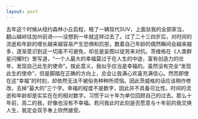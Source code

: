 ```yaml
---
layout: post
---
```


去年这个时候从纽约森林小丘启程，租了一辆现代SUV，上面驮我的全部家当，翻山越岭往加州前进——没想到一年就这样过去了。过了二十三四岁后，对时间的流逝和年龄的增长越来越容易产生恐惧和抗拒，数着自己年龄的偶然瞬间会越来越多，逐渐意识到这一切虽不可避免，却总是妄图以徒劳来对抗。茨维格在《人类群星闪耀时》里写道，“一个人最大的幸福莫过于在人生的中途，富有创造力的壮年，发现自己此生的使命”。按此意义，我似乎应当是幸福的。虽然没有完全“发现此生的使命”，但是脚踏在正确的方向上，总会让我满心欢喜充满信心。然而即使在这“幸福”的时刻，却依然无法不被俗务种种所烦恼。因此茨威格的话应该稍作修改，去掉“最大的”三个字。幸福的程度不是数字，因此并不具备可比性。时间的流逝和年龄却是实实在在的相对数字。习惯于以十年为单位回顾自己的过去。那么十年前，高二的我，好像也没有不幸福。若问我此时此刻是否愿意与十年前的我交换人生，我定会双手奉上欣然接受。
